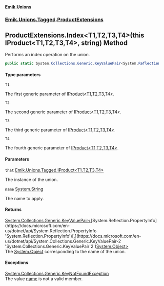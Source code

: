 #### [Emik.Unions](index.md 'index')
### [Emik.Unions.Tagged](Emik.Unions.Tagged.md 'Emik.Unions.Tagged').[ProductExtensions](ProductExtensions.md 'Emik.Unions.Tagged.ProductExtensions')

## ProductExtensions.Index<T1,T2,T3,T4>(this IProduct<T1,T2,T3,T4>, string) Method

Performs an index operation on the union.

```csharp
public static System.Collections.Generic.KeyValuePair<System.Reflection.PropertyInfo,object?> Index<T1,T2,T3,T4>(this Emik.Unions.Tagged.IProduct<T1,T2,T3,T4> that, string name);
```
#### Type parameters

<a name='Emik.Unions.Tagged.ProductExtensions.Index_T1,T2,T3,T4_(thisEmik.Unions.Tagged.IProduct_T1,T2,T3,T4_,string).T1'></a>

`T1`

The first generic parameter of [IProduct&lt;T1,T2,T3,T4&gt;](IProduct{T1,T2,T3,T4}.md 'Emik.Unions.Tagged.IProduct<T1,T2,T3,T4>').

<a name='Emik.Unions.Tagged.ProductExtensions.Index_T1,T2,T3,T4_(thisEmik.Unions.Tagged.IProduct_T1,T2,T3,T4_,string).T2'></a>

`T2`

The second generic parameter of [IProduct&lt;T1,T2,T3,T4&gt;](IProduct{T1,T2,T3,T4}.md 'Emik.Unions.Tagged.IProduct<T1,T2,T3,T4>').

<a name='Emik.Unions.Tagged.ProductExtensions.Index_T1,T2,T3,T4_(thisEmik.Unions.Tagged.IProduct_T1,T2,T3,T4_,string).T3'></a>

`T3`

The third generic parameter of [IProduct&lt;T1,T2,T3,T4&gt;](IProduct{T1,T2,T3,T4}.md 'Emik.Unions.Tagged.IProduct<T1,T2,T3,T4>').

<a name='Emik.Unions.Tagged.ProductExtensions.Index_T1,T2,T3,T4_(thisEmik.Unions.Tagged.IProduct_T1,T2,T3,T4_,string).T4'></a>

`T4`

The fourth generic parameter of [IProduct&lt;T1,T2,T3,T4&gt;](IProduct{T1,T2,T3,T4}.md 'Emik.Unions.Tagged.IProduct<T1,T2,T3,T4>').
#### Parameters

<a name='Emik.Unions.Tagged.ProductExtensions.Index_T1,T2,T3,T4_(thisEmik.Unions.Tagged.IProduct_T1,T2,T3,T4_,string).that'></a>

`that` [Emik.Unions.Tagged.IProduct&lt;](IProduct{T1,T2,T3,T4}.md 'Emik.Unions.Tagged.IProduct<T1,T2,T3,T4>')[T1](ProductExtensions.Index{T1,T2,T3,T4}(IProduct{T1,T2,T3,T4},string).md#Emik.Unions.Tagged.ProductExtensions.Index_T1,T2,T3,T4_(thisEmik.Unions.Tagged.IProduct_T1,T2,T3,T4_,string).T1 'Emik.Unions.Tagged.ProductExtensions.Index<T1,T2,T3,T4>(this Emik.Unions.Tagged.IProduct<T1,T2,T3,T4>, string).T1')[,](IProduct{T1,T2,T3,T4}.md 'Emik.Unions.Tagged.IProduct<T1,T2,T3,T4>')[T2](ProductExtensions.Index{T1,T2,T3,T4}(IProduct{T1,T2,T3,T4},string).md#Emik.Unions.Tagged.ProductExtensions.Index_T1,T2,T3,T4_(thisEmik.Unions.Tagged.IProduct_T1,T2,T3,T4_,string).T2 'Emik.Unions.Tagged.ProductExtensions.Index<T1,T2,T3,T4>(this Emik.Unions.Tagged.IProduct<T1,T2,T3,T4>, string).T2')[,](IProduct{T1,T2,T3,T4}.md 'Emik.Unions.Tagged.IProduct<T1,T2,T3,T4>')[T3](ProductExtensions.Index{T1,T2,T3,T4}(IProduct{T1,T2,T3,T4},string).md#Emik.Unions.Tagged.ProductExtensions.Index_T1,T2,T3,T4_(thisEmik.Unions.Tagged.IProduct_T1,T2,T3,T4_,string).T3 'Emik.Unions.Tagged.ProductExtensions.Index<T1,T2,T3,T4>(this Emik.Unions.Tagged.IProduct<T1,T2,T3,T4>, string).T3')[,](IProduct{T1,T2,T3,T4}.md 'Emik.Unions.Tagged.IProduct<T1,T2,T3,T4>')[T4](ProductExtensions.Index{T1,T2,T3,T4}(IProduct{T1,T2,T3,T4},string).md#Emik.Unions.Tagged.ProductExtensions.Index_T1,T2,T3,T4_(thisEmik.Unions.Tagged.IProduct_T1,T2,T3,T4_,string).T4 'Emik.Unions.Tagged.ProductExtensions.Index<T1,T2,T3,T4>(this Emik.Unions.Tagged.IProduct<T1,T2,T3,T4>, string).T4')[&gt;](IProduct{T1,T2,T3,T4}.md 'Emik.Unions.Tagged.IProduct<T1,T2,T3,T4>')

The instance of the union.

<a name='Emik.Unions.Tagged.ProductExtensions.Index_T1,T2,T3,T4_(thisEmik.Unions.Tagged.IProduct_T1,T2,T3,T4_,string).name'></a>

`name` [System.String](https://docs.microsoft.com/en-us/dotnet/api/System.String 'System.String')

The name to apply.

#### Returns
[System.Collections.Generic.KeyValuePair&lt;](https://docs.microsoft.com/en-us/dotnet/api/System.Collections.Generic.KeyValuePair-2 'System.Collections.Generic.KeyValuePair`2')[System.Reflection.PropertyInfo](https://docs.microsoft.com/en-us/dotnet/api/System.Reflection.PropertyInfo 'System.Reflection.PropertyInfo')[,](https://docs.microsoft.com/en-us/dotnet/api/System.Collections.Generic.KeyValuePair-2 'System.Collections.Generic.KeyValuePair`2')[System.Object](https://docs.microsoft.com/en-us/dotnet/api/System.Object 'System.Object')[&gt;](https://docs.microsoft.com/en-us/dotnet/api/System.Collections.Generic.KeyValuePair-2 'System.Collections.Generic.KeyValuePair`2')  
The [System.Object](https://docs.microsoft.com/en-us/dotnet/api/System.Object 'System.Object') corresponding to the name of the union.

#### Exceptions

[System.Collections.Generic.KeyNotFoundException](https://docs.microsoft.com/en-us/dotnet/api/System.Collections.Generic.KeyNotFoundException 'System.Collections.Generic.KeyNotFoundException')  
The value [name](ProductExtensions.Index{T1,T2,T3,T4}(IProduct{T1,T2,T3,T4},string).md#Emik.Unions.Tagged.ProductExtensions.Index_T1,T2,T3,T4_(thisEmik.Unions.Tagged.IProduct_T1,T2,T3,T4_,string).name 'Emik.Unions.Tagged.ProductExtensions.Index<T1,T2,T3,T4>(this Emik.Unions.Tagged.IProduct<T1,T2,T3,T4>, string).name') is not a valid member.